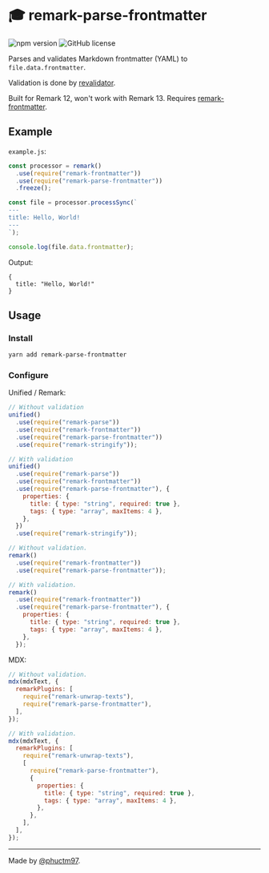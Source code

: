 # 🎓 remark-parse-frontmatter

![npm version](https://img.shields.io/npm/v/remark-parse-frontmatter)
![GitHub license](https://img.shields.io/github/license/phuctm97/remark-parse-frontmatter)

Parses and validates Markdown frontmatter (YAML) to `file.data.frontmatter`.

Validation is done by [revalidator].

Built for Remark 12, won't work with Remark 13. Requires [remark-frontmatter].

## Example

`example.js`:

```js
const processor = remark()
  .use(require("remark-frontmatter"))
  .use(require("remark-parse-frontmatter"))
  .freeze();

const file = processor.processSync(`
---
title: Hello, World!
---
`);

console.log(file.data.frontmatter);
```

Output:

```
{
  title: "Hello, World!"
}
```

## Usage

### Install

```bash
yarn add remark-parse-frontmatter
```

### Configure

Unified / Remark:

```js
// Without validation
unified()
  .use(require("remark-parse"))
  .use(require("remark-frontmatter"))
  .use(require("remark-parse-frontmatter"))
  .use(require("remark-stringify"));

// With validation
unified()
  .use(require("remark-parse"))
  .use(require("remark-frontmatter"))
  .use(require("remark-parse-frontmatter"), {
    properties: {
      title: { type: "string", required: true },
      tags: { type: "array", maxItems: 4 },
    },
  })
  .use(require("remark-stringify"));
```

```js
// Without validation.
remark()
  .use(require("remark-frontmatter"))
  .use(require("remark-parse-frontmatter"));

// With validation.
remark()
  .use(require("remark-frontmatter"))
  .use(require("remark-parse-frontmatter"), {
    properties: {
      title: { type: "string", required: true },
      tags: { type: "array", maxItems: 4 },
    },
  });
```

MDX:

```js
// Without validation.
mdx(mdxText, {
  remarkPlugins: [
    require("remark-unwrap-texts"),
    require("remark-parse-frontmatter"),
  ],
});

// With validation.
mdx(mdxText, {
  remarkPlugins: [
    require("remark-unwrap-texts"),
    [
      require("remark-parse-frontmatter"),
      {
        properties: {
          title: { type: "string", required: true },
          tags: { type: "array", maxItems: 4 },
        },
      },
    ],
  ],
});
```

---

Made by [@phuctm97].

<!-- Links -->

[@phuctm97]: https://twitter.com/phuctm97
[remark-frontmatter]: https://github.com/remarkjs/remark-frontmatter
[revalidator]: https://github.com/flatiron/revalidator
